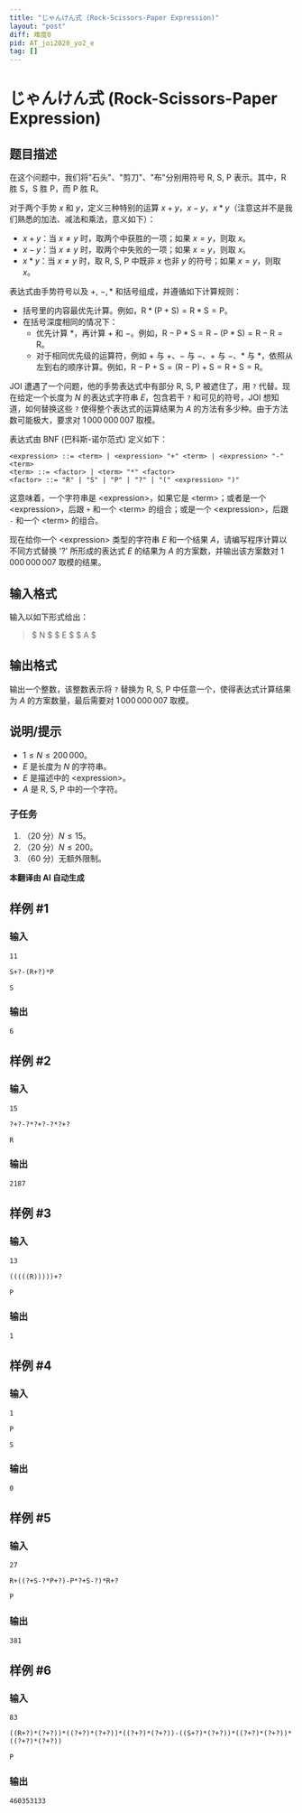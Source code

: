 ```yaml
---
title: "じゃんけん式 (Rock-Scissors-Paper Expression)"
layout: "post"
diff: 难度0
pid: AT_joi2020_yo2_e
tag: []
---
```


# じゃんけん式 (Rock-Scissors-Paper Expression)

## 题目描述

在这个问题中，我们将"石头"、"剪刀"、"布"分别用符号 $\mathrm{R},\ \mathrm{S},\ \mathrm{P}$ 表示。其中，$\mathrm{R}$ 胜 $\mathrm{S}$，$\mathrm{S}$ 胜 $\mathrm{P}$，而 $\mathrm{P}$ 胜 $\mathrm{R}$。

对于两个手势 $x$ 和 $y$，定义三种特别的运算 $x + y$，$x - y$，$x * y$（注意这并不是我们熟悉的加法、减法和乘法，意义如下）：

- $x + y$：当 $x \ne y$ 时，取两个中获胜的一项；如果 $x = y$，则取 $x$。
- $x - y$：当 $x \ne y$ 时，取两个中失败的一项；如果 $x = y$，则取 $x$。
- $x * y$：当 $x \ne y$ 时，取 $\mathrm{R},\ \mathrm{S},\ \mathrm{P}$ 中既非 $x$ 也非 $y$ 的符号；如果 $x = y$，则取 $x$。

表达式由手势符号以及 $+,\ -, *$ 和括号组成，并遵循如下计算规则：

- 括号里的内容最优先计算。例如，$\mathrm{R} * (\mathrm{P} + \mathrm{S}) = \mathrm{R} * \mathrm{S} = \mathrm{P}$。
- 在括号深度相同的情况下：
  - 优先计算 $*$，再计算 $+$ 和 $-$。例如，$\mathrm{R} - \mathrm{P} * \mathrm{S} = \mathrm{R} - (\mathrm{P} * \mathrm{S}) = \mathrm{R} - \mathrm{R} = \mathrm{R}$。
  - 对于相同优先级的运算符，例如 $+$ 与 $+$、$-$ 与 $-$、$+$ 与 $-$、$*$ 与 $*$，依照从左到右的顺序计算。例如，$\mathrm{R} - \mathrm{P} + \mathrm{S} = (\mathrm{R} - \mathrm{P}) + \mathrm{S} = \mathrm{R} + \mathrm{S} = \mathrm{R}$。

JOI 遭遇了一个问题，他的手势表达式中有部分 $\mathrm{R},\ \mathrm{S},\ \mathrm{P}$ 被遮住了，用 `?` 代替。现在给定一个长度为 $N$ 的表达式字符串 $E$，包含若干 `?` 和可见的符号，JOI 想知道，如何替换这些 `?` 使得整个表达式的运算结果为 $A$ 的方法有多少种。由于方法数可能极大，要求对 $1\,000\,000\,007$ 取模。

表达式由 BNF (巴科斯-诺尔范式) 定义如下：

```
<expression> ::= <term> | <expression> "+" <term> | <expression> "-" <term>
<term> ::= <factor> | <term> "*" <factor>
<factor> ::= "R" | "S" | "P" | "?" | "(" <expression> ")"
```

这意味着，一个字符串是 &lt;expression&gt;，如果它是 &lt;term&gt;；或者是一个 &lt;expression&gt;，后跟 `+` 和一个 &lt;term&gt; 的组合；或是一个 &lt;expression&gt;，后跟 `-` 和一个 &lt;term&gt; 的组合。

现在给你一个 &lt;expression&gt; 类型的字符串 $E$ 和一个结果 $A$，请编写程序计算以不同方式替换 '?' 所形成的表达式 $E$ 的结果为 $A$ 的方案数，并输出该方案数对 $1\,000\,000\,007$ 取模的结果。

## 输入格式

输入以如下形式给出：

> $ N $ $ E $ $ A $

## 输出格式

输出一个整数，该整数表示将 `?` 替换为 $\mathrm{R},\ \mathrm{S},\ \mathrm{P}$ 中任意一个，使得表达式计算结果为 $A$ 的方案数量，最后需要对 $1\,000\,000\,007$ 取模。

## 说明/提示

- $1 \leq N \leq 200\,000$。
- $E$ 是长度为 $N$ 的字符串。
- $E$ 是描述中的 &lt;expression&gt;。
- $A$ 是 $\mathrm{R},\ \mathrm{S},\ \mathrm{P}$ 中的一个字符。

### 子任务

1. （20 分）$N \leq 15$。
2. （20 分）$N \leq 200$。
3. （60 分）无额外限制。

 **本翻译由 AI 自动生成**

## 样例 #1

### 输入

```
11
S+?-(R+?)*P
S
```

### 输出

```
6
```

## 样例 #2

### 输入

```
15
?+?-?*?+?-?*?+?
R
```

### 输出

```
2187
```

## 样例 #3

### 输入

```
13
(((((R)))))+?
P
```

### 输出

```
1
```

## 样例 #4

### 输入

```
1
P
S
```

### 输出

```
0
```

## 样例 #5

### 输入

```
27
R+((?+S-?*P+?)-P*?+S-?)*R+?
P
```

### 输出

```
381
```

## 样例 #6

### 输入

```
83
((R+?)*(?+?))*((?+?)*(?+?))*((?+?)*(?+?))-((S+?)*(?+?))*((?+?)*(?+?))*((?+?)*(?+?))
P
```

### 输出

```
460353133
```

